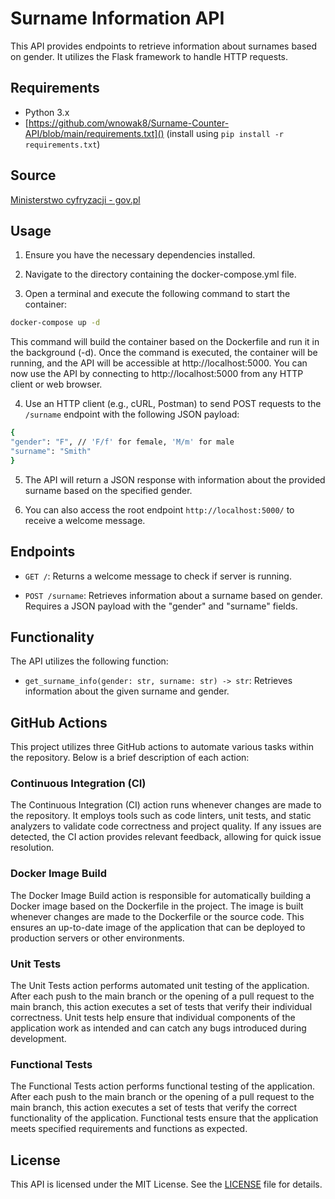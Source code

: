 # Surname Information API

This API provides endpoints to retrieve information about surnames based on gender. It utilizes the Flask framework to handle HTTP requests.

## Requirements

- Python 3.x
- [https://github.com/wnowak8/Surname-Counter-API/blob/main/requirements.txt]() (install using `pip install -r requirements.txt`)

## Source

[Ministerstwo cyfryzacji - gov.pl](https://dane.gov.pl/pl/dataset/568,nazwiska-wystepujace-w-rejestrze-pesel)

## Usage

1. Ensure you have the necessary dependencies installed.

2. Navigate to the directory containing the docker-compose.yml file.

3. Open a terminal and execute the following command to start the container:

```bash
docker-compose up -d
```

This command will build the container based on the Dockerfile and run it in the background (-d).
Once the command is executed, the container will be running, and the API will be accessible at http://localhost:5000.
You can now use the API by connecting to http://localhost:5000 from any HTTP client or web browser.

4. Use an HTTP client (e.g., cURL, Postman) to send POST requests to the `/surname` endpoint with the following JSON payload:
```bash
{
"gender": "F", // 'F/f' for female, 'M/m' for male
"surname": "Smith"
}
```
5. The API will return a JSON response with information about the provided surname based on the specified gender.

6. You can also access the root endpoint `http://localhost:5000/` to receive a welcome message.

## Endpoints

- `GET /`: Returns a welcome message to check if server is running.

- `POST /surname`: Retrieves information about a surname based on gender. Requires a JSON payload with the "gender" and "surname" fields.

## Functionality

The API utilizes the following function:

- `get_surname_info(gender: str, surname: str) -> str`: Retrieves information about the given surname and gender.

## GitHub Actions

This project utilizes three GitHub actions to automate various tasks within the repository. Below is a brief description of each action:

### Continuous Integration (CI)

The Continuous Integration (CI) action runs whenever changes are made to the repository. It employs tools such as code linters, unit tests, and static analyzers to validate code correctness and project quality. If any issues are detected, the CI action provides relevant feedback, allowing for quick issue resolution.

### Docker Image Build

The Docker Image Build action is responsible for automatically building a Docker image based on the Dockerfile in the project. The image is built whenever changes are made to the Dockerfile or the source code. This ensures an up-to-date image of the application that can be deployed to production servers or other environments.

### Unit Tests

The Unit Tests action performs automated unit testing of the application. After each push to the main branch or the opening of a pull request to the main branch, this action executes a set of tests that verify their individual correctness. Unit tests help ensure that individual components of the application work as intended and can catch any bugs introduced during development.

### Functional Tests

The Functional Tests action performs functional testing of the application. After each push to the main branch or the opening of a pull request to the main branch, this action executes a set of tests that verify the correct functionality of the application. Functional tests ensure that the application meets specified requirements and functions as expected.

## License

This API is licensed under the MIT License. See the [LICENSE](https://opensource.org/license/mit/) file for details.